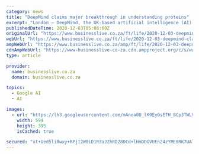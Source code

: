 ```yaml
---
category: news
title: "DeepMind claims major breakthrough in understanding proteins"
excerpt: "London — DeepMind, the UK-based artificial intelligence (AI) company owned by Alphabet, has said it can predict the structure of proteins, a breakthrough that could dramatically speed up the ..."
publishedDateTime: 2020-12-03T05:08:00Z
originalUrl: "https://www.businesslive.co.za/ft/life/2020-12-03-deepmind-claims-major-breakthrough-in-understanding-proteins/"
webUrl: "https://www.businesslive.co.za/ft/life/2020-12-03-deepmind-claims-major-breakthrough-in-understanding-proteins/"
ampWebUrl: "https://www.businesslive.co.za/amp/ft/life/2020-12-03-deepmind-claims-major-breakthrough-in-understanding-proteins/"
cdnAmpWebUrl: "https://www-businesslive-co-za.cdn.ampproject.org/c/s/www.businesslive.co.za/amp/ft/life/2020-12-03-deepmind-claims-major-breakthrough-in-understanding-proteins/"
type: article

provider:
  name: businesslive.co.za
  domain: businesslive.co.za

topics:
  - Google AI
  - AI

images:
  - url: "https://lh3.googleusercontent.com/mAnoa0U_lK0Ey0sETH_8Cp3TWLVn8px8Y81UEwCAVdthDEEmB7fLdcYb9TGrGaBgT5xJRtTGFvHkbf3unbPkjdGsuOZJKbm0=s1000"
    width: 594
    height: 395
    isCached: true

secured: "xt+Ued5liRwxy+RPjI2W0iD1R3aJZhRD28DCd+lHmDDGVUEn24zYME8RK7UAlgjJDTUkJlEkAvAYeNxvw+uD9tJWHJNUQjjUebjuSfAhS5K5AU1CwsSdEFXSlFNO1dDU3iJ4xKDclBl0MbhXLKt76xko6EWgL48e50Vd4NbimVCeC5rof7H+zFqf7B6xr4XFO18UhZkNSI9CJfndOl3tHp8M68/oYS+sYIRyUqol0kuLs8pkfkim0JvEAjpSclsiO+Obokr1GH3rb9Pb0gwkMKcVKrJgk5kbW9TEofGy4qXWV17VU9X5BK6O4S111AlDqSk98uPPPvDIFoq+3+v6h5M4Fvb1TLv62uH/VVWecOY=;NG9x+j/cCqd9WC+ZoNUcvw=="
---
```


